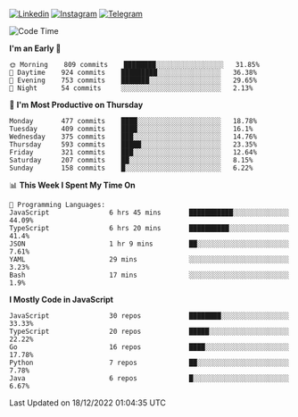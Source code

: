 [![Linkedin](https://img.shields.io/badge/-Archie-blue?style=flat-square&labelColor=gray&logo=Linkedin&logoColor=white&link=https://www.linkedin.com/in/archisdi)](https://www.linkedin.com/in/archisdi)
[![Instagram](https://img.shields.io/badge/-@archisdi-orange?style=flat-square&labelColor=gray&logo=Instagram&logoColor=white&link=https://www.instagram.com/archisdi)](https://www.instagram.com/archisdi)
[![Telegram](https://img.shields.io/badge/-aai-informational?style=flat-square&labelColor=gray&logo=telegram&logoColor=white&link=https://t.me/archisdi)](https://t.me/archisdi)

<!--START_SECTION:waka-->
![Code Time](http://img.shields.io/badge/Code%20Time-1%2C882%20hrs%2021%20mins-blue)

**I'm an Early 🐤** 

```text
🌞 Morning    809 commits    ████████░░░░░░░░░░░░░░░░░   31.85% 
🌆 Daytime    924 commits    █████████░░░░░░░░░░░░░░░░   36.38% 
🌃 Evening    753 commits    ███████░░░░░░░░░░░░░░░░░░   29.65% 
🌙 Night      54 commits     ░░░░░░░░░░░░░░░░░░░░░░░░░   2.13%

```
📅 **I'm Most Productive on Thursday** 

```text
Monday       477 commits    ████░░░░░░░░░░░░░░░░░░░░░   18.78% 
Tuesday      409 commits    ████░░░░░░░░░░░░░░░░░░░░░   16.1% 
Wednesday    375 commits    ███░░░░░░░░░░░░░░░░░░░░░░   14.76% 
Thursday     593 commits    █████░░░░░░░░░░░░░░░░░░░░   23.35% 
Friday       321 commits    ███░░░░░░░░░░░░░░░░░░░░░░   12.64% 
Saturday     207 commits    ██░░░░░░░░░░░░░░░░░░░░░░░   8.15% 
Sunday       158 commits    █░░░░░░░░░░░░░░░░░░░░░░░░   6.22%

```


📊 **This Week I Spent My Time On** 

```text
💬 Programming Languages: 
JavaScript               6 hrs 45 mins       ███████████░░░░░░░░░░░░░░   44.09% 
TypeScript               6 hrs 20 mins       ██████████░░░░░░░░░░░░░░░   41.4% 
JSON                     1 hr 9 mins         ██░░░░░░░░░░░░░░░░░░░░░░░   7.61% 
YAML                     29 mins             ░░░░░░░░░░░░░░░░░░░░░░░░░   3.23% 
Bash                     17 mins             ░░░░░░░░░░░░░░░░░░░░░░░░░   1.9%

```

**I Mostly Code in JavaScript** 

```text
JavaScript               30 repos            ████████░░░░░░░░░░░░░░░░░   33.33% 
TypeScript               20 repos            █████░░░░░░░░░░░░░░░░░░░░   22.22% 
Go                       16 repos            ████░░░░░░░░░░░░░░░░░░░░░   17.78% 
Python                   7 repos             ██░░░░░░░░░░░░░░░░░░░░░░░   7.78% 
Java                     6 repos             █░░░░░░░░░░░░░░░░░░░░░░░░   6.67%

```



 Last Updated on 18/12/2022 01:04:35 UTC
<!--END_SECTION:waka-->